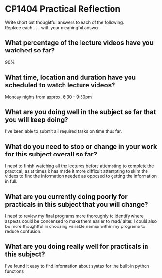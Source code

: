 # CP1404 Practical Reflection

Write short but thoughtful answers to each of the following.  
Replace each `...` with your meaningful answer.

## What percentage of the lecture videos have you watched so far?

90%

## What time, location and duration have you scheduled to watch lecture videos?

Monday nights from approx. 6:30 - 9:30pm

## What are you doing well in the subject so far that you will keep doing?

I've been able to submit all required tasks on time thus far.

## What do you need to stop or change in your work for this subject overall so far?

I need to finish watching all the lectures before attempting to complete the practical, as at times it has made it more difficult attempting to skim the videos to find the information needed as opposed to getting the information in full.

## What are you currently doing poorly for practicals in this subject that you will change?

I need to review my final programs more thoroughly to identify where aspects could be condensed to make them easier to read/ alter. I could also be more thoughtful in choosing variable names within my programs to reduce confusion.

## What are you doing really well for practicals in this subject?

I've found it easy to find information about syntax for the built-in python functions
